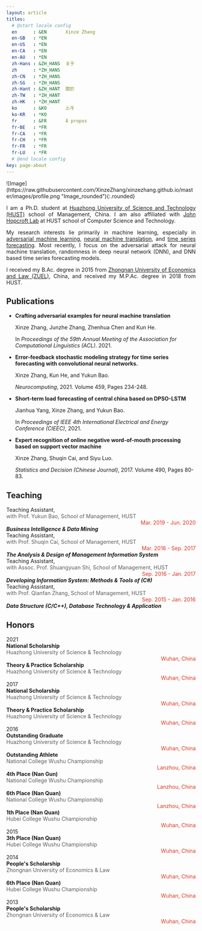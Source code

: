 ```yaml
---
layout: article
titles:
  # @start locale config
  en      : &EN       Xinze Zhang
  en-GB   : *EN
  en-US   : *EN
  en-CA   : *EN
  en-AU   : *EN
  zh-Hans : &ZH_HANS  关于
  zh      : *ZH_HANS
  zh-CN   : *ZH_HANS
  zh-SG   : *ZH_HANS
  zh-Hant : &ZH_HANT  關於
  zh-TW   : *ZH_HANT
  zh-HK   : *ZH_HANT
  ko      : &KO       소개
  ko-KR   : *KO
  fr      : &FR       À propos
  fr-BE   : *FR
  fr-CA   : *FR
  fr-CH   : *FR
  fr-FR   : *FR
  fr-LU   : *FR
  # @end locale config
key: page-about
---
```


<div class="grid-container">
<div class="grid grid--p-2">
<div class="cell cell--12 cell--md-3 " markdown='1'>
![Image](https://raw.githubusercontent.com/XinzeZhang/xinzezhang.github.io/master/images/profile.png "Image_rounded"){:.rounded}
</div>
<div class="cell cell--12 cell--md-auto" style="text-align: justify"   markdown='1'>

I am a Ph.D. student at [Huazhong University of Science and Technology (HUST)](http://english.hust.edu.cn/) school of Management, China. I am also affiliated with [John Hopcroft Lab](http://mathcenter.hust.edu.cn/Research_Groups/John_Hopcroft_Lab_for_Data_Science.htm) at HUST school of Computer Science and Technology.

My research interests lie primarily in machine learning, especially in [adversarial machine learning](https://en.wikipedia.org/wiki/Adversarial_machine_learning), [neural machine translation](https://en.wikipedia.org/wiki/Neural_machine_translation), and [time series forecasting](https://en.wikipedia.org/wiki/Time_series#Prediction_and_forecasting). Most recently, I focus on the adversarial attack for neural machine translation, randomness in deep neural network (DNN), and DNN based time series forecasting models.

I received my B.Ac. degree in 2015 from [Zhongnan University of Economics and Law (ZUEL)](http://www.zuel.edu.cn/), China, and received my M.P.Ac. degree in 2018 from HUST.
</div>
</div>
</div>

## Publications

- **Crafting adversarial examples for neural machine translation**

    Xinze Zhang, Junzhe Zhang, Zhenhua Chen and Kun He.

    In *Proceedings of the 59th Annual Meeting of the Association for Computational Linguistics (ACL)*. 2021.

- **Error-feedback stochastic modeling strategy for time series forecasting with convolutional neural networks.**

    Xinze Zhang, Kun He, and Yukun Bao.

    *Neurocomputing*, 2021. Volume 459, Pages 234-248.

- **Short-term load forecasting of central china based on DPSO-LSTM**

    Jianhua Yang, Xinze Zhang, and Yukun Bao.

    In *Proceedings of IEEE 4th International Electrical and Energy Conference (CIEEC)*, 2021.

- **Expert recognition of online negative word-of-mouth processing based on support vector machine**

    Xinze Zhang, Shuqin Cai, and Siyu Luo.

    *Statistics and Decision (Chinese Journal)*, 2017. Volume 490, Pages 80-83.


## Teaching

<div class="grid grid--px-1">

<div class="cell cell--12 cell--md-9 " style="text-align: left" >
Teaching Assistant, 
<div style="color:#5D5D5D">
with Prof. Yukun Bao, School of Management, HUST
</div>
</div>
<div class="cell cell--12 cell--md-3 "  style="text-align: right;color:#DC3522">
Mar. 2019 - Jun. 2020
</div>
<div class="cell cell--12 cell--md-1" >
</div>
<div class="cell cell--12 cell--md-11" style="text-align: left" >
<i><b>Business Intelligence & Data Mining</b></i>
</div>

<div class="cell cell--12 cell--md-9 " style="text-align: left" >
Teaching Assistant,
<div style="color:#5D5D5D">
with Prof. Shuqin Cai, School of Management, HUST
</div>
</div>
<div class="cell cell--12 cell--md-3 "  style="text-align: right;color:#DC3522">
Mar. 2016 - Sep. 2017
</div>
<div class="cell cell--12 cell--md-1" >
</div>
<div class="cell cell--12 cell--md-11" style="text-align: left" >
<i><b>The Analysis & Design of Management Information System</b></i>
</div>

<div class="cell cell--12 cell--md-9 " style="text-align: left" >
Teaching Assistant,
<div style="color:#5D5D5D">
with Assoc. Prof. Shuangyuan Shi, School of Management, HUST
</div>
</div>
<div class="cell cell--12 cell--md-3 "  style="text-align: right;color:#DC3522">
Sep. 2016 - Jan. 2017
</div>
<div class="cell cell--12 cell--md-1 " ></div>
<div class="cell cell--12 cell--md-11" style="text-align: left" >
<i><b>Developing Information System: Methods & Tools of  (C#)</b></i>
</div>

<div class="cell cell--12 cell--md-9 " style="text-align: left" >
Teaching Assistant,
<div style="color:#5D5D5D">
with Prof. Qianfan Zhang, School of Management, HUST
</div>
</div>
<div class="cell cell--12 cell--md-3 "  style="text-align: right;color:#DC3522">
Sep. 2015 - Jan. 2016
</div>
<div class="cell cell--12 cell--md-1 " ></div>
<div class="cell cell--12 cell--md-11" style="text-align: left" >
<i><b>Data Structure (C/C++), Database Technology & Application</b></i>
</div>

</div>

## Honors 

<div class="grid-container">
<div class="grid grid--px-1">

<div class="cell cell--12 cell--md-1 " >
2021
</div>
<div class="cell cell--12 cell--md-4" style="text-align: justify">
<b>National Scholarship</b>
</div>
<div class="cell cell--12 cell--md-5" style="text-align: justify;color:#5D5D5D" >
Huazhong University of Science & Technology
</div>
<div class="cell cell--12 cell--md-2" style="text-align: right;color:#DC3522" >
Wuhan, China
</div>

<div class="cell cell--12 cell--md-1 " >
</div>
<div class="cell cell--12 cell--md-4" style="text-align: justify" >
<b>Theory & Practice Scholarship</b>
</div>
<div class="cell cell--12 cell--md-5" style="text-align: justify;color:#5D5D5D" >
Huazhong University of Science & Technology
</div>
<div class="cell cell--12 cell--md-2" style="text-align: right;color:#DC3522" >
Wuhan, China
</div>

<div class="cell cell--12 cell--md-1 " >
2017
</div>
<div class="cell cell--12 cell--md-4" style="text-align: justify" >
<b>National Scholarship</b>
</div>
<div class="cell cell--12 cell--md-5" style="text-align: justify;color:#5D5D5D" >
Huazhong University of Science & Technology
</div>
<div class="cell cell--12 cell--md-2" style="text-align: right;color:#DC3522" >
Wuhan, China
</div>

<div class="cell cell--12 cell--md-1 " >

</div>
<div class="cell cell--12 cell--md-4" style="text-align: justify" >
<b>Theory & Practice Scholarship</b>
</div>
<div class="cell cell--12 cell--md-5" style="text-align: justify;color:#5D5D5D" >
Huazhong University of Science & Technology
</div>
<div class="cell cell--12 cell--md-2" style="text-align: right;color:#DC3522" >
Wuhan, China
</div>

<div class="cell cell--12 cell--md-1 " >
2016
</div>
<div class="cell cell--12 cell--md-4" style="text-align: justify" >
<b>Outstanding Graduate </b>
</div>
<div class="cell cell--12 cell--md-5" style="text-align: justify;color:#5D5D5D" >
Huazhong University of Science & Technology
</div>
<div class="cell cell--12 cell--md-2" style="text-align: right;color:#DC3522" >
Wuhan, China
</div>

<div class="cell cell--12 cell--md-1 " >

</div>
<div class="cell cell--12 cell--md-4" style="text-align: justify" >
<b>Outstanding Athlete </b>
</div>
<div class="cell cell--12 cell--md-5" style="text-align: justify;color:#5D5D5D" >
National College Wushu Championship
</div>
<div class="cell cell--12 cell--md-2" style="text-align: right;color:#DC3522" >
Lanzhou, China
</div>


<div class="cell cell--12 cell--md-1 " >

</div>
<div class="cell cell--12 cell--md-4" style="text-align: justify" >
<b>4th Place (Nan Gun)</b>
</div>
<div class="cell cell--12 cell--md-5" style="text-align: justify;color:#5D5D5D" >
National College Wushu Championship
</div>
<div class="cell cell--12 cell--md-2" style="text-align: right;color:#DC3522" >
Lanzhou, China
</div>

<div class="cell cell--12 cell--md-1 " >

</div>
<div class="cell cell--12 cell--md-4" style="text-align: justify" >
<b>6th Place (Nan Quan)</b>
</div>
<div class="cell cell--12 cell--md-5" style="text-align: justify;color:#5D5D5D" >
National College Wushu Championship
</div>
<div class="cell cell--12 cell--md-2" style="text-align: right;color:#DC3522" >
Lanzhou, China
</div>

<div class="cell cell--12 cell--md-1 " >

</div>
<div class="cell cell--12 cell--md-4" style="text-align: justify" >
<b>1th Place (Nan Quan)</b>
</div>
<div class="cell cell--12 cell--md-5" style="text-align: justify;color:#5D5D5D" >
Hubei College Wushu Championship
</div>
<div class="cell cell--12 cell--md-2" style="text-align: right;color:#DC3522" >
Wuhan, China
</div>

<div class="cell cell--12 cell--md-1 " >
2015
</div>
<div class="cell cell--12 cell--md-4" style="text-align: justify" >
<b>3th Place (Nan Quan)</b>
</div>
<div class="cell cell--12 cell--md-5" style="text-align: justify;color:#5D5D5D" >
Hubei College Wushu Championship
</div>
<div class="cell cell--12 cell--md-2" style="text-align: right;color:#DC3522" >
Wuhan, China
</div>

<div class="cell cell--12 cell--md-1 " >
2014
</div>
<div class="cell cell--12 cell--md-4" style="text-align: justify" >
<b>People's Scholarship</b>
</div>
<div class="cell cell--12 cell--md-5" style="text-align: justify;color:#5D5D5D" >
Zhongnan University of Economics & Law
</div>
<div class="cell cell--12 cell--md-2" style="text-align: right;color:#DC3522" >
Wuhan, China
</div>

<div class="cell cell--12 cell--md-1 " >
</div>
<div class="cell cell--12 cell--md-4" style="text-align: justify" >
<b>6th Place (Nan Quan)</b>
</div>
<div class="cell cell--12 cell--md-5" style="text-align: justify;color:#5D5D5D" >
Hubei College Wushu Championship
</div>
<div class="cell cell--12 cell--md-2" style="text-align: right;color:#DC3522" >
Wuhan, China
</div>

<div class="cell cell--12 cell--md-1 " >
2013
</div>
<div class="cell cell--12 cell--md-4" style="text-align: justify" >
<b>People's Scholarship</b>
</div>
<div class="cell cell--12 cell--md-5" style="text-align: justify;color:#5D5D5D" >
Zhongnan University of Economics & Law
</div>
<div class="cell cell--12 cell--md-2" style="text-align: right;color:#DC3522" >
Wuhan, China
</div>



</div>
</div>